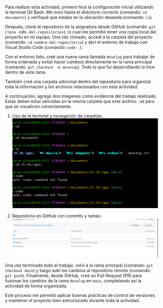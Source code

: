 Para realizar esta actividad, primero hice la configuración inicial utilizando la terminal Git Bash. Me moví hasta el directorio correcto (comando: `cd documents`) y verifiqué que estaba en la ubicación deseada (comando: `ls`).

Después, cloné el repositorio de la asignatura desde GitHub (comando: `git clone <URL-del-repositorio>`), lo cual me permitió tener una copia local del proyecto en mi equipo. Una vez clonado, accedí a la carpeta del proyecto (comando: `cd nombre-del-repositorio`) y abrí el entorno de trabajo con Visual Studio Code (comando: `code .`).

Con el entorno listo, creé una nueva rama llamada `develop` para trabajar de forma ordenada y evitar hacer cambios directamente en la rama principal (comando: `git checkout -b develop`). Todo lo que fui desarrollando lo hice dentro de esta rama.

También creé una carpeta adicional dentro del repositorio para organizar toda la información y los archivos relacionados con esta actividad.

A continuación, agrego dos imágenes como evidencia del trabajo realizado. Estas deben estar ubicadas en la misma carpeta que este archivo `.md` para que se visualicen correctamente:

1. Uso de la terminal y navegación de carpetas:  
   ![Uso de terminal](image.png)

2. Repositorio en GitHub con commits y ramas:  
   ![Repositorio GitHub](fotogit.png)

Una vez terminado todo el trabajo, volví a la rama principal (comando: `git checkout main`) y luego subí los cambios al repositorio remoto (comando: `git push`). Finalmente, desde GitHub, creé un Pull Request (PR) para fusionar los cambios de la rama `develop` en `main`, completando así la actividad de forma organizada.

Este proceso me permitió aplicar buenas prácticas de control de versiones y mantener el proyecto bien estructurado durante toda la actividad.
